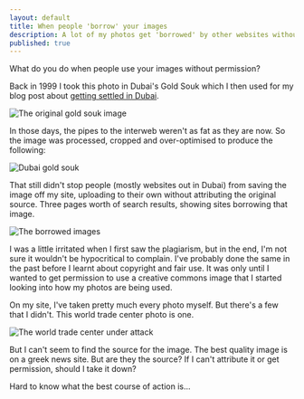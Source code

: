 ```yaml
---
layout: default
title: When people 'borrow' your images
description: A lot of my photos get 'borrowed' by other websites without attrition. Makes me wonder what the best course of action would be.
published: true
---
```


What do you do when people use your images without permission?

Back in 1999 I took this photo in Dubai's Gold Souk which I then used for my blog post about <a href="http://www.davewasthere.com/travel/number006.html">getting settled in Dubai</a>.

<img src="https://i.imgur.com/eBp67.jpg" alt="The original gold souk image" />

In those days, the pipes to the interweb weren't as fat as they are now. So the image was processed, cropped and over-optimised to produce the following: 

<img src="http://www.davewasthere.com/travel/images006/bracelets_in_gold_souk.jpg" alt="Dubai gold souk" />

That still didn't stop people (mostly websites out in Dubai) from saving the image off my site, uploading to their own without attributing the original source. Three pages worth of search results, showing sites borrowing that image.

<img src="https://i.imgur.com/tHD51.png" alt="The borrowed images" />

I was a little irritated when I first saw the plagiarism, but in the end, I'm not sure it wouldn't be hypocritical to complain. I've probably done the same in the past before I learnt about copyright and fair use. It was only until I wanted to get permission to use a creative commons image that I started looking into how my photos are being used.

On my site, I've taken pretty much every photo myself. But there's a few that I didn't. This world trade center photo is one.

<img src="http://www.davewasthere.com/travel/images011/wtc1.jpg" alt="The world trade center under attack" />

But I can't seem to find the source for the image. The best quality image is on a greek news site. But are they the source? If I can't attribute it or get permission, should I take it down?

Hard to know what the best course of action is...
